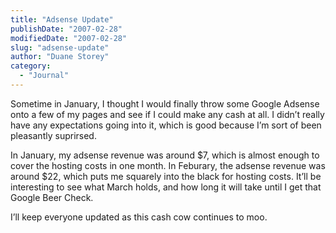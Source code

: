 ```yaml
---
title: "Adsense Update"
publishDate: "2007-02-28"
modifiedDate: "2007-02-28"
slug: "adsense-update"
author: "Duane Storey"
category:
  - "Journal"
---
```


Sometime in January, I thought I would finally throw some Google Adsense onto a few of my pages and see if I could make any cash at all. I didn’t really have any expectations going into it, which is good because I’m sort of been pleasantly suprirsed.

In January, my adsense revenue was around $7, which is almost enough to cover the hosting costs in one month. In Feburary, the adsense revenue was around $22, which puts me squarely into the black for hosting costs. It’ll be interesting to see what March holds, and how long it will take until I get that Google Beer Check.

I’ll keep everyone updated as this cash cow continues to moo.